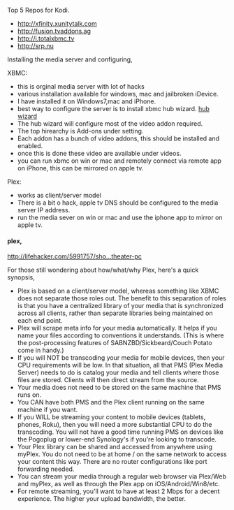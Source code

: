 Top 5 Repos for Kodi.
-  http://xfinity.xunitytalk.com
-  http://fusion.tvaddons.ag
-  http://i.totalxbmc.tv
-  http://srp.nu

  


Installing the media server and configuring,

XBMC:
- this is orginal media server with lot of hacks
- various installation available for windows, mac and jailbroken iDevice.
- I have installed it on Windows7,mac and iPhone.
- best way to configure the server is to install xbmc hub wizard. [hub wizard](http://www.xbmchub.com/blog/2013/05/26/how-to-instantly-configure-xbmc-with-the-xbmc-hub-wizard-beta-addon/)
- The hub wizard will configure most of the video addon required.
- The top hirearchy is Add-ons under setting.
- Each addon has a bunch of video addons, this should be installed and enabled.
- once this is done these video are available under videos.
- you can run xbmc on win or mac and remotely connect via remote app on iPhone, this can be mirrored on apple tv.



Plex:
- works as client/server model
- There is a bit o hack, apple tv DNS should be configured to the media server IP address.
- run the media sever on win or mac and use the iphone app to mirror on apple tv.


#### plex,

http://lifehacker.com/5991757/sho...theater-pc

For those still wondering about how/what/why Plex, here's a quick synopsis,
-  Plex is based on a client/server model, whereas something like XBMC does not separate those roles out. The benefit to this separation of roles is that you have a centralized library of your media that is synchronized across all clients, rather than separate libraries being maintained on each end point.
-  Plex will scrape meta info for your media automatically. It helps if you name your files according to conventions it understands. (This is where the post-processing features of SABNZBD/Sickbeard/Couch Potato come in handy.)
-  If you will NOT be transcoding your media for mobile devices, then your CPU requirements will be low. In that situation, all that PMS (Plex Media Server) needs to do is catalog your media and tell clients where those files are stored. Clients will then direct stream from the source.
-  Your media does not need to be stored on the same machine that PMS runs on.
-  You CAN have both PMS and the Plex client running on the same machine if you want.
-  If you WILL be streaming your content to mobile devices (tablets, phones, Roku), then you will need a more substantial CPU to do the transcoding. You will not have a good time running PMS on devices like the Pogoplug or lower-end Synology's if you're looking to transcode.
-  Your Plex library can be shared and accessed from anywhere using myPlex. You do not need to be at home / on the same network to access your content this way. There are no router configurations like port forwarding needed.
-  You can stream your media through a regular web browser via Plex/Web and myPlex, as well as through the Plex app on iOS/Android/Win8/etc.
-  For remote streaming, you'll want to have at least 2 Mbps for a decent experience. The higher your upload bandwidth, the better.
